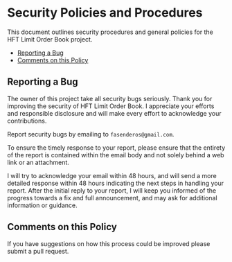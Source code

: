 # Security Policies and Procedures

This document outlines security procedures and general policies for the HFT Limit Order Book
project.

  * [Reporting a Bug](#reporting-a-bug)
  * [Comments on this Policy](#comments-on-this-policy)

## Reporting a Bug

The owner of this project take all security bugs seriously.
Thank you for improving the security of HFT Limit Order Book. I appreciate your efforts and
responsible disclosure and will make every effort to acknowledge your
contributions.

Report security bugs by emailing to `fasenderos@gmail.com`.

To ensure the timely response to your report, please ensure that the entirety
of the report is contained within the email body and not solely behind a web
link or an attachment.

I will try to acknowledge your email within 48 hours, and will send a
more detailed response within 48 hours indicating the next steps in handling
your report. After the initial reply to your report, I will keep you informed of the progress towards a fix and full
announcement, and may ask for additional information or guidance.

## Comments on this Policy

If you have suggestions on how this process could be improved please submit a
pull request.
